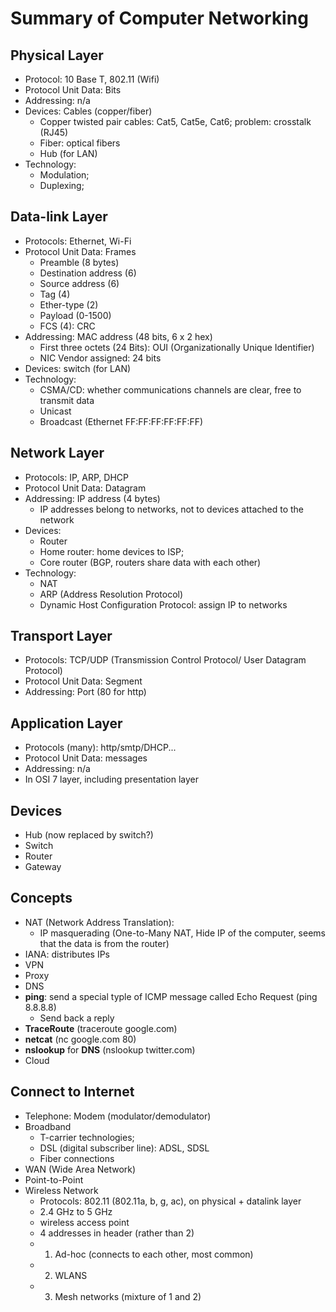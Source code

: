 # Summary of Computer Networking

## Physical Layer
- Protocol: 10 Base T, 802.11 (Wifi)
- Protocol Unit Data: Bits
- Addressing: n/a
- Devices: Cables (copper/fiber)
	- Copper twisted pair cables: Cat5, Cat5e, Cat6; problem: crosstalk (RJ45)
	- Fiber: optical fibers
	- Hub (for LAN)
- Technology:
	- Modulation;
	- Duplexing;

## Data-link Layer
- Protocols: Ethernet, Wi-Fi
- Protocol Unit Data: Frames
	- Preamble (8 bytes)
	- Destination address (6)
	- Source address (6)
	- Tag (4)
	- Ether-type (2)
	- Payload (0-1500)
	- FCS (4): CRC
- Addressing: MAC address (48 bits, 6 x 2 hex)
	- First three octets (24 Bits): OUI (Organizationally Unique Identifier)
	- NIC Vendor assigned: 24 bits
- Devices: switch (for LAN)
- Technology:
	- CSMA/CD: whether communications channels are clear, free to transmit data
	- Unicast
	- Broadcast (Ethernet FF:FF:FF:FF:FF:FF)

## Network Layer
- Protocols: IP, ARP, DHCP
- Protocol Unit Data: Datagram
- Addressing: IP address (4 bytes)
	- IP addresses belong to networks, not to devices attached to the network
- Devices:
	- Router
	- Home router: home devices to ISP;
	- Core router (BGP, routers share data with each other)
- Technology:
	- NAT
	- ARP (Address Resolution Protocol)
	- Dynamic Host Configuration Protocol: assign IP to networks

## Transport Layer
- Protocols: TCP/UDP (Transmission Control Protocol/ User Datagram Protocol)
- Protocol Unit Data: Segment
- Addressing: Port (80 for http)

## Application Layer
- Protocols (many): http/smtp/DHCP...
- Protocol Unit Data: messages
- Addressing: n/a
- In OSI 7 layer, including presentation layer

## Devices
- Hub (now replaced by switch?)
- Switch
- Router
- Gateway

## Concepts
- NAT (Network Address Translation):
	- IP masquerading (One-to-Many NAT, Hide IP of the computer, seems that the data is from the router)
- IANA: distributes IPs
- VPN
- Proxy
- DNS
- **ping**: send a special typle of ICMP message called Echo Request (ping 8.8.8.8)
	- Send back a reply
- **TraceRoute** (traceroute google.com)
- **netcat** (nc google.com 80)
- **nslookup** for **DNS** (nslookup twitter.com)
- Cloud

## Connect to Internet
- Telephone: Modem (modulator/demodulator)
- Broadband
	- T-carrier technologies;
	- DSL (digital subscriber line): ADSL, SDSL
	- Fiber connections
- WAN (Wide Area Network)
- Point-to-Point
- Wireless Network
	- Protocols: 802.11 (802.11a, b, g, ac), on physical + datalink layer
	- 2.4 GHz to 5 GHz
	- wireless access point
	- 4 addresses in header (rather than 2)
	- 1. Ad-hoc (connects to each other, most common)
	- 2. WLANS
	- 3. Mesh networks (mixture of 1 and 2)
